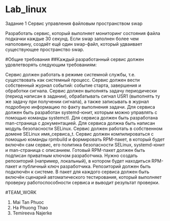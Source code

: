 # Lab_linux
Задание 1 Сервис управления файловым пространством swap

Разработать сервис, который выполняет мониторинг состояния файла подкачки каждые 30 секунд. Если swap заполнен более чем наполовину, создаёт ещё один swap-файл, который удваивает существующее пространство swap.

#Общие требования
##Каждый разработанный сервис должен удовлетворять следующим требованиям:

Сервис должен работать в режиме системной службы, т.е. существовать как системный процесс.
Сервис должен вести собственный журнал событий: событие старта, завершения и обработки сигнала.
Сервис должен выполнять задачу периодически (период написан в задании), обрабатывать сигнал USR1 (выполнять ту же задачу при получении сигнала), а также записывать в журнал подробную информацию по факту выполнения задачи.
Для сервиса должен быть разработан systemd-юнит, которым можно управлять с помощью команды systemctl.
Для сервиса должен быть разработана man-страница с документацией.
Для сервиса должна быть написан модуль безопасности SELinux. Сервис должен работать в собственном домене SELinux имя_сервиса_t.
Сервис должен компилироваться с помощью команды rpmbuild и формировать RPM-пакет, в который будет включён сам сервис, его политика безопасности SELinux, systemd-юнит и man-страница с описанием.
Готовый RPM-пакет должен быть подписан приватным ключом разработчика.
Нужно создать репозиторий (например, локальный), в котором будет находиться RPM-пакет и публичный ключ разработчика. Репозиторий должен быть подключён к системе.
В пакет для каждого сервиса должен быть включён сценарий автоматического тестирования, который выполняет проверку работоспособности сервиса и выводит результат проверки.

#TEAM_WORK
1. Mai Tan Phuoc
2. Ha Phuong Thao
3. Temireeva Najerke
